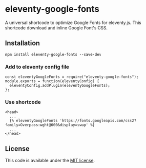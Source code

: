 # eleventy-google-fonts

A universal shortcode to optimize Google Fonts for eleventy.js. This shortcode download and inline Google Font's CSS.

## Installation

```
npm install eleventy-google-fonts --save-dev
```

### Add to eleventy config file

```
const eleventyGoogleFonts = require("eleventy-google-fonts");
module.exports = function(eleventyConfig) {
  eleventyConfig.addPlugin(eleventyGoogleFonts);
};
```

### Use shortcode

```
<head>
  ...
  {% eleventyGoogleFonts 'https://fonts.googleapis.com/css2?family=Overpass:wght@600&display=swap' %}
  ...
</head>
```

## License
This code is available under the [MIT license](https://github.com/takanorip/eleventy-google-fonts/blob/master/LICENCE).
